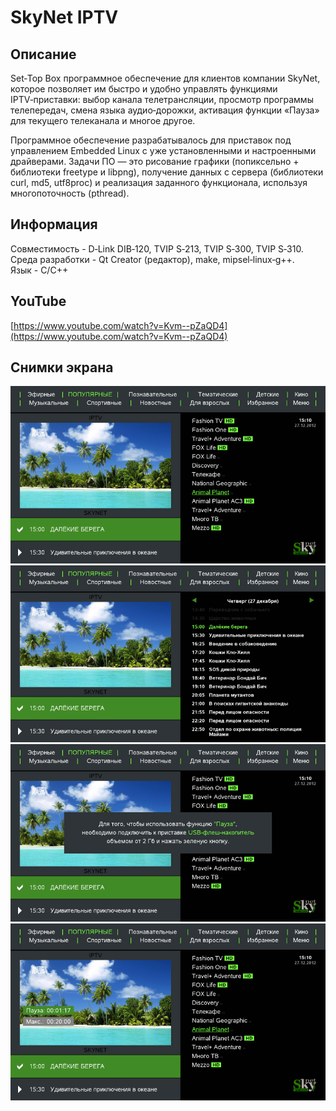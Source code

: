 # SkyNet IPTV

## Описание
Set‑Top Box программное обеспечение для клиентов компании SkyNet, которое позволяет им быстро и удобно управлять функциями IPTV‑приставки: выбор канала телетрансляции, просмотр программы телепередач, смена языка аудио‑дорожки, активация функции «Пауза» для текущего телеканала и многое другое.

Программное обеспечение разрабатывалось для приставок под управлением Embedded Linux с уже установленными и настроенными драйверами. Задачи ПО — это рисование графики (попиксельно + библиотеки freetype и libpng), получение данных с сервера (библиотеки curl, md5, utf8proc) и реализация заданного функционала, используя многопоточность (pthread).

## Информация
Совместимость - D‑Link DIB‑120, TVIP S‑213, TVIP S‑300, TVIP S‑310.  
Среда разработки - Qt Creator (редактор), make, mipsel‑linux‑g++.  
Язык - C/C++

## YouTube
[https://www.youtube.com/watch?v=Kvm--pZaQD4](https://www.youtube.com/watch?v=Kvm--pZaQD4)

## Снимки экрана
<img src="./1.png" />
<img src="./2.png" />
<img src="./3.png" />
<img src="./4.png" />
